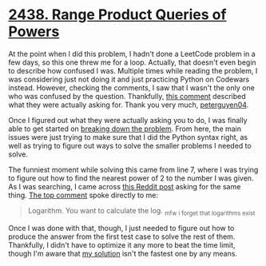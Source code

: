 # [2438. Range Product Queries of Powers](https://leetcode.com/problems/range-product-queries-of-powers/description/?envType=daily-question&envId=2025-08-11)

At the point when I did this problem, I hadn't done a LeetCode problem in a few days, so this one threw me for a loop. Actually, that doesn't even begin to describe how confused I was. Multiple times while reading the problem, I was considering just not doing it and just practicing Python on Codewars instead. However, checking the comments, I saw that I wasn't the only one who was confused by the question. Thankfully, [this comment](https://leetcode.com/problems/range-product-queries-of-powers/description/comments/3115462/) described what they were actually asking for. Thank you very much, [peterguyen04](https://leetcode.com/u/peternguyen04/).

Once I figured out what they were actually asking you to do, I was finally able to get started on [breaking down the problem](./raw-notes.md). From here, the main issues were just trying to make sure that I did the Python syntax right, as well as trying to figure out ways to solve the smaller problems I needed to solve.

The funniest moment while solving this came from line 7, where I was trying to figure out how to find the nearest power of 2 to the number I was given. As I was searching, I came across [this Reddit post](https://www.reddit.com/r/learnpython/comments/7ga2ng/how_to_find_the_closest_power/) asking for the same thing. [The top comment](https://www.reddit.com/r/learnpython/comments/7ga2ng/how_to_find_the_closest_power/dqhvcod/) spoke directly to me:

> Logarithm. You want to calculate the log.
<sub>mfw i forget that logarithms exist</sub>

Once I was done with that, though, I just needed to figure out how to produce the answer from the first test case to solve the rest of them. Thankfully, I didn't have to optimize it any more to beat the time limit, though I'm aware that [my solution](./2438.range-product-queries-of-powers.py) isn't the fastest one by any means.
